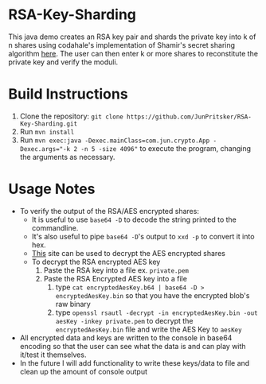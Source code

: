 # RSA-Key-Sharding

This java demo creates an RSA key pair and shards the private key into k of n shares using codahale's implementation of Shamir's secret sharing algorithm [here](https://github.com/codahale/shamir). The user can then enter k or more shares to reconstitute the private key and verify the moduli.

# Build Instructions
1. Clone the repository: `git clone https://github.com/JunPritsker/RSA-Key-Sharding.git`
2. Run `mvn install`
3. Run `mvn exec:java -Dexec.mainClass=com.jun.crypto.App -Dexec.args="-k 2 -n 5 -size 4096"` to execute the program, changing the arguments as necessary.

# Usage Notes
 - To verify the output of the RSA/AES encrypted shares:
    - It is useful to use `base64 -D` to decode the string printed to the commandline.
    - It's also useful to pipe `base64 -D`'s output to `xxd -p` to convert it into hex.
    - [This](http://aes.online-domain-tools.com/) site can be used to decrypt the AES encrypted shares
    - To decrypt the RSA encrypted AES key
        1. Paste the RSA key into a file ex. `private.pem`
        2. Paste the RSA Encrypted AES key into a file
            1. type `cat encryptedAesKey.b64 | base64 -D > encryptedAesKey.bin` so that you have the encrypted blob's raw binary
            2. type `openssl rsautl -decrypt -in encryptedAesKey.bin -out aesKey -inkey private.pem` to decrypt the `encryptedAesKey.bin` file and write the AES Key to `aesKey`
  - All encrypted data and keys are written to the console in base64 encoding so that the user can see what the data is and can play with it/test it themselves.
  - In the future I will add functionality to write these keys/data to file and clean up the amount of console output